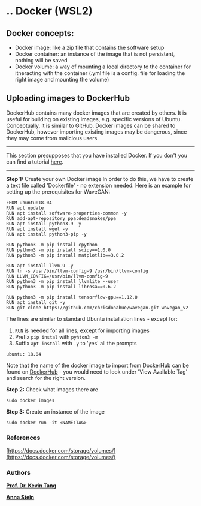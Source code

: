 # .. Docker (WSL2)

## Docker concepts:
- Docker image: like a zip file that contains the software setup
- Docker container: an instance of the image that is not persistent, nothing will be saved
- Docker volume: a way of mounting a local directory to the container for itneracting with the container (.yml file is a config. file for loading the right image and mounting the volume)


## Uploading images to DockerHub
DockerHub contains many docker images that are created by others. It is useful for building on existing images, e.g. specific versions of Ubuntu. Conceptually, it is similar to GitHub. Docker images can be shared to DockerHub, however importing existing images may be dangerous, since they may come from malicious users.

---

This section presupposes that you have installed Docker. If you don't you can find a tutorial [here](/docker_setup).

---


**Step 1:** Create your own Docker image
In order to do this, we have to create a text file called 'Dockerfile' - no extension needed. Here is an example for setting up the prerequisites for WaveGAN:

``` shell
FROM ubuntu:18.04
RUN apt update
RUN apt install software-properties-common -y
RUN add-apt-repository ppa:deadsnakes/ppa
RUN apt install python3.9 -y
RUN apt install wget -y
RUN apt install python3-pip -y

RUN python3 -m pip install cpython
RUN python3 -m pip install scipy==1.0.0
RUN python3 -m pip install matplotlib==3.0.2

RUN apt install llvm-9 -y
RUN ln -s /usr/bin/llvm-config-9 /usr/bin/llvm-config
RUN LLVM_CONFIG=/usr/bin/llvm-config-9
RUN python3 -m pip install llvmlite --user
RUN python3 -m pip install librosa==0.6.2

RUN python3 -m pip install tensorflow-gpu==1.12.0
RUN apt install git -y
RUN git clone https://github.com/chrisdonahue/wavegan.git wavegan_v2
```

The lines are similar to standard Ubuntu installation lines - except for:
1. `RUN` is needed for all lines, except for importing images
2. Prefix `pip instal` with `pyhton3 -m`
3. Suffix `apt install` with `-y` to 'yes' all the prompts

``` shell
ubuntu: 18.04
```

Note that the name of the docker image to import from DockerHub can be found on [DockerHub](https://hub.docker.com/) - you would need to look under 'View Available Tag' and search for the right version.

**Step 2:** Check what images there are
``` shell
sudo docker images
````

**Step 3:** Create an instance of the image
```shell
sudo docker run -it <NAME:TAG>
```

### References
[https://docs.docker.com/storage/volumes/](https://docs.docker.com/storage/volumes/)

### Authors

[**Prof. Dr. Kevin Tang**](https://slam.phil.hhu.de/authors/kevin/)

[**Anna Stein**](https://slam.phil.hhu.de/authors/anna/)
